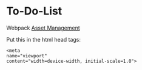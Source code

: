 # To-Do-List

Webpack [Asset Management](https://webpack.js.org/guides/asset-management/)



Put this in the html head tags:

    <meta
    name="viewport"
    content="width=device-width, initial-scale=1.0">
